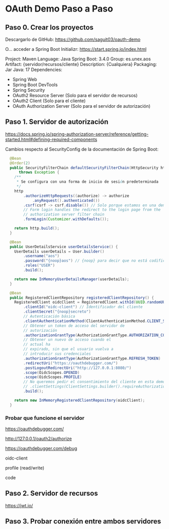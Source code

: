 # OAuth Demo Paso a Paso

## Paso 0. Crear los proyectos

Descargarlo de GitHub: https://github.com/saguit03/oauth-demo

O... acceder a Spring Boot Initializr: https://start.spring.io/index.html

Project: Maven
Language: Java
Spring Boot: 3.4.0
Group: es.unex.aos
Artifact: {servidor/recursos/cliente}
Description: {Cualquiera}
Packaging: Jar
Java: 17
Dependencies:
- Spring Web
- Spring Boot DevTools
- Spring Security
- OAuth2 Resource Server (Solo para el servidor de recursos)
- OAuth2 Client (Solo para el cliente)
- OAuth Authorization Server (Solo para el servidor de autorización)

## Paso 1. Servidor de autorización

https://docs.spring.io/spring-authorization-server/reference/getting-started.html#defining-required-components

Cambios respecto al SecurityConfig de la documentación de Spring Boot:

```java
  @Bean
  @Order(2)
  public SecurityFilterChain defaultSecurityFilterChain(HttpSecurity http)
      throws Exception {
    /**
     * Se configura con una forma de inicio de sesión predeterminada
     */
    http
        .authorizeHttpRequests((authorize) -> authorize
            .anyRequest().authenticated())
        .csrf(csrf -> csrf.disable()) // Solo porque estamos en una demo, en un caso real NO se debe deshabilitar
        // Form login handles the redirect to the login page from the
        // authorization server filter chain
        .formLogin(Customizer.withDefaults());

    return http.build();
  }

  @Bean
  public UserDetailsService userDetailsService() {
    UserDetails userDetails = User.builder()
        .username("aos")
        .password("{noop}aos") // {noop} para decir que no está codificado
        .roles("USER")
        .build();

    return new InMemoryUserDetailsManager(userDetails);
  }

  @Bean
  public RegisteredClientRepository registeredClientRepository() {
    RegisteredClient oidcClient = RegisteredClient.withId(UUID.randomUUID().toString())
        .clientId("oidc-client") // Identificador del cliente
        .clientSecret("{noop}secreto")
        // Autenticación básica
        .clientAuthenticationMethod(ClientAuthenticationMethod.CLIENT_SECRET_BASIC)
        // Obtener un token de acceso del servidor de
        // autorización
        .authorizationGrantType(AuthorizationGrantType.AUTHORIZATION_CODE)
        // Obtener un nuevo de acceso cuando el
        // actual ha
        // expirado, sin que el usuario vuelva a
        // introducir sus credenciales
        .authorizationGrantType(AuthorizationGrantType.REFRESH_TOKEN)
        .redirectUri("https://oauthdebugger.com/")
        .postLogoutRedirectUri("http://127.0.0.1:8080/")
        .scope(OidcScopes.OPENID)
        .scope(OidcScopes.PROFILE)
        // No queremos pedir el consentimiento del cliente en esta demo
        // .clientSettings(ClientSettings.builder().requireAuthorizationConsent(true).build())
        .build();

    return new InMemoryRegisteredClientRepository(oidcClient);
  }
```

### Probar que funcione el servidor

https://oauthdebugger.com/

http://127.0.0.1/oauth2/authorize

https://oauthdebugger.com/debug

oidc-client

profile
(read/write)

code

## Paso 2. Servidor de recursos

https://jwt.io/

## Paso 3. Probar conexión entre ambos servidores


